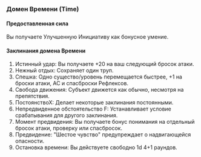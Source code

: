 ### Домен Времени (Time)
#### Предоставленная сила
Вы получаете Улучшенную Инициативу как бонусное умение.
#### Заклинания домена Времени
1. Истинный удар: Вы получаете +20 на ваш следующий бросок атаки.
2. Нежный отдых: Сохраняет один труп.
3. Спешка: Одно существо/уровень перемещается быстрее, +1 на броски атаки, AC и спасброски Рефлексов.
4. Свобода движения: Субъект движется как обычно, несмотря на препятствия.
5. ПостоянствоХ: Делает некоторые заклинания постоянными.
6. Непредвиденное обстоятельство F: Устанавливает условие срабатывания для другого заклинания.
7. Момент предвидения: Вы получаете бонус понимания на отдельный бросок атаки, проверку или спасбросок.
8. Предвидение: "Шестое чувство" предупреждает о надвигающейся опасности.
9. Остановка времени: Вы действуете свободно 1d 4+1 раундов.